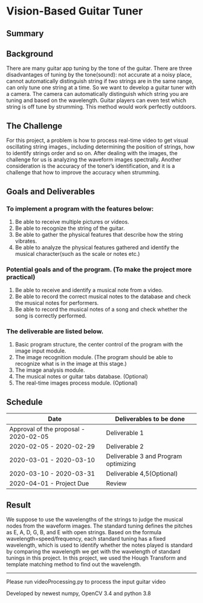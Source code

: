 # Vision-Based Guitar Tuner

## Summary

## Background
There are many guitar app tuning by the tone of the guitar. There are three disadvantages of tuning by the tone(sound): not accurate at a noisy place, cannot automatically distinguish string if two strings are in the same range, can only tune one string at a time.
So we want to develop a guitar tuner with a camera. The camera can automatically distinguish which string you are tuning and based on the wavelength. Guitar players can even test which string is off tune by strumming. This method would work perfectly outdoors. 

## The Challenge
For this project, a problem is how to process real-time video to get visual oscillating string images., including determining the position of strings, how to identify strings order and so on.  After dealing with the images, the challenge for us is analyzing the waveform images spectrally. Another consideration is the accuracy of the toner’s identification, and it is a challenge that how to improve the accuracy when strumming. 

## Goals and Deliverables
### To implement a program with the features below:
1. Be able to receive multiple pictures or videos.
2. Be able to recognize the string of the guitar.
3. Be able to gather the physical features that describe how the string vibrates.
4. Be able to analyze the physical features gathered and identify the musical character(such as the scale or notes etc.)

### Potential goals and  of the program. (To make the project more practical)
1. Be able to receive and identify a musical note from a video.
2. Be able to record the correct musical notes to the database and check the musical notes for performers.
3. Be able to record the musical notes of a song and check whether the song is correctly performed.

### The deliverable are listed below.
1. Basic program structure, the center control of the program with the image input module.
2. The image recognition module. (The program should be able to recognize what is in the image at this stage.)
3. The image analysis module.
4. The musical notes or guitar tabs database. (Optional)
5. The real-time images process module. (Optional)

## Schedule

|  Date   | Deliverables to be done  |
|  ----  | ----  |
| Approval of the proposal - 2020-02-05 | Deliverable 1                         |
| 2020-02-05 - 2020-02-29               | Deliverable 2                         |
| 2020-03-01 - 2020-03-10               | Deliverable 3 and Program optimizing  |
| 2020-03-10 - 2020-03-31               | Deliverable 4,5(Optional)             |
| 2020-04-01 - Project Due              | Review                                |

## Result
We suppose to use the wavelengths of the strings to judge the musical nodes from the waveform images.  The standard tuning defines the pitches as E, A, D, G, B, and E with open strings. Based on the formula wavelength=speed/frequency, each standard tuning has a fixed wavelength, which is used to identify whether the notes played is standard by comparing the wavelength we get with the wavelength of standard tunings in this project. In this project, we used the Hough Transform and template matching method to find out the wavelength.

***
Please run videoProcessing.py to process the input guitar video

Developed by newest numpy, OpenCV 3.4 and python 3.8
